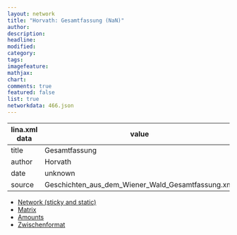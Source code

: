 ```yaml
---
layout: network
title: "Horvath: Gesamtfassung (NaN)"
author:
description:
headline:
modified:
category:
tags:
imagefeature: 
mathjax: 
chart: 
comments: true
featured: false
list: true
networkdata: 466.json
---
```

lina.xml data  | value
------------- | -------------
title|Gesamtfassung
author|Horvath
date|unknown
source|Geschichten_aus_dem_Wiener_Wald_Gesamtfassung.xml



* [Network (sticky and static)](/network466)
* [Matrix](/matrix466)
* [Amounts](/amount466)
* [Zwischenformat](/lina466 )
